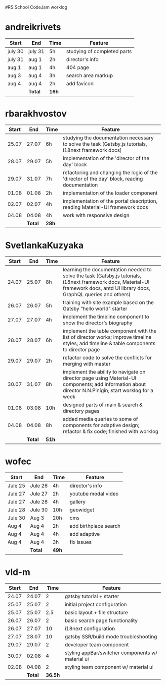 #RS School CodeJam worklog

# andreikrivets

| Start | End   | Time | Feature |
| ----- | ----- | ---- | ------- |
|july 30|july 31|  5h  | studying of completed parts |
|july 31|aug 1  |  2h  | director's info |
|aug 1  |aug 1  |  4h  | 404 page |
|aug 3  |aug 4  |  3h  | search area markup |
|aug 4  |aug 4  |  2h  | add favicon |
|       | **Total** |  **16h** |     |

# rbarakhvostov

| **Start** | **End**   | **Time** | **Feature** |
| ----- | ----- | ---- | ------- |
| 25.07  | 27.07  | 6h | studying the documentation necessary to solve the task (Gatsby.js tutorials, i18next framework docs) |
| 28.07  | 29.07  | 5h | implementation of the 'director of the day' block |
| 29.07  | 31.07  | 7h | refactoring and changing the logic of the 'director of the day' block, reading documentation |
| 01.08  | 01.08  | 2h | implementation of the loader component |
| 02.07  | 02.07  | 4h | implementation of the portal description, reading Material-UI framework docs |
| 04.08  | 04.08  | 4h | work with responsive design |
|       | **Total** | **28h** |         |

# SvetlankaKuzyaka

| **Start** | **End**   | **Time** | **Feature**                                                                                                                                                                     |
| --------- | --------- | -------- | ------------------------------------------------------------------------------------------------------------------------------------------------------------------------------- |
| 24.07     | 25.07     | 8h       | learning the documentation needed to solve the task (Gatsby.js tutorials, i18next framework docs, Material-UI framework docs, antd UI library docs, GraphQL queries and others) |
| 26.07     | 26.07     | 5h       | training with site example based on the Gatsby "hello world" starter                                                                                                            |
| 27.07     | 27.07     | 4h       | implement the timeline component to show the director's biography                                                                                                               |
| 28.07     | 28.07     | 6h       | implement the table component with the list of director works; improve timeline styles; add timeline & table components to director page                                        |
| 29.07     | 29.07     | 2h       | refactor code to solve the conflicts for merging with master                                                                                                                    |
| 30.07     | 31.07     | 8h       | implement the ability to navigate on director page using Material-UI components; add information about director N.N.Pinigin; start worklog for a week                           |
| 01.08     | 03.08     | 10h      | designed parts of main & search & directory pages                                                                                                                               |
| 04.08     | 04.08     | 8h       | added media queries to some of components for adaptive design; refactor & fix code; finished with worklog                                                                       |
|           | **Total** | **51h**  | 

# wofec

| Start | End   | Time | Feature |
| ----- | ----- | ---- | ------- |
| Jule 25 | Jule 26 | 4h  | director's info |
| Jule 27 | Jule 27 | 2h  | youtube modal video |
| Jule 27 | Jule 28 | 4h  | gallery |
| Jule 28 | Jule 30 | 10h | geowidget |
| Jule 30 | Aug 3 | 20h | cms |
| Aug 4 | Aug 4 | 2h | add birthplace search |
| Aug 4 | Aug 4 | 4h | add adaptive |
| Aug 4 | Aug 4 | 3h | fix issues |
|         | **Total**   | **49h**    |     |

# vld-m

| Start | End   | Time | Feature                                           |
| ----- | ----- | ---- | ------------------------------------------------- |
| 24.07 | 24.07 | 2    | gatsby tutorial + starter                         |
| 25.07 | 25.07 | 2    | initial project configuration                     |
| 25.07 | 25.07 | 2.5  | basic layout + file structure                     |
| 26.07 | 26.07 | 2    | basic search page functionality                   |
| 26.07 | 27.07 | 10   | i18next configuration                             |
| 27.07 | 28.07 | 10   | gatsby SSR/build mode troubleshooting             |
| 29.07 | 29.07 | 2    | developer team component                          |
| 30.07 | 02.08 | 4    | styling appBar/switcher components w/ material ui |
| 02.08 | 04.08 | 2    | styling team component w/ material ui             |
|       | **Total** | **36.5h** |                                                   |

